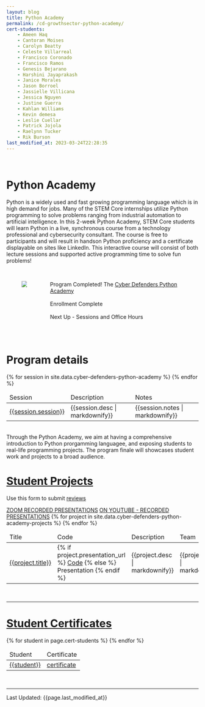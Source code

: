 ```yaml
---
layout: blog
title: Python Academy
permalink: /cd-growthsector-python-academy/
cert-students:
    - Ameen Haq
    - Cantoran Moises
    - Carolyn Beatty
    - Celeste Villarreal
    - Francisco Coronado
    - Francisco Ramos
    - Genesis Bejarano
    - Harshini Jayaprakash
    - Janice Morales
    - Jason Borroel
    - Jassielle Villicana
    - Jessica Nguyen
    - Justine Guerra
    - Kahlan Williams
    - Kevin demesa
    - Leslie Cuellar
    - Patrick Jojola
    - Raelynn Tucker
    - Rik Burson
last_modified_at: 2023-03-24T22:28:35
---
```

<br/>
<h1 class="title">Python Academy</h1>

Python is a widely used and fast growing programming language which is in high demand for jobs.  Many of the STEM Core internships utilize Python programming to solve problems ranging from industrial automation to artificial intelligence.  In this 2-week Python Academy, STEM Core students will learn Python in a live, synchronous course from a technology professional and cybersecurity consultant.  The course is free to participants and will result in handson Python proficiency and a certificate displayable on sites like LinkedIn.  This interactive course will consist of both lecture sessions and supported active programming time to solve fun problems!

<br/>
<section>
<div class="container">
    <div class="columns is-multiline is-mobile is-centered">
        <div class="column is-half">
            <figure class="image is-square">
            <img src="{{site.url}}{{site.baseurl}}assets/images/gs-python.png"/>
            </figure>
        </div>
        <div class="column is-half">
        <p class="has-text-left">   
            <div>
                <span class="tag is-danger">Program Completed!</span> The <a href=''>Cyber Defenders Python Academy</a>
                <br/> <br/>
                <span class="tag is-danger">Enrollment Complete</span>
                <br/> <br/>
                <span class="tag is-danger">Next Up - Sessions and Office Hours</span>
                <br/> <br/>
            </div>
            </p>
        </div>
    </div>
</div>
</section>

<br/>
<h1 class="title">Program details</h1>
<table class="table is-bordered is-striped">
    <thead>
        <td>Session</td><td>Description</td><td>Notes</td>
    </thead>
    <tbody>
    {% for session in site.data.cyber-defenders-python-academy %} 
    <tr>
        <td><a id="{{session.session| url_encode}}" href="#{{session.session | url_encode}}">{{session.session}}</a></td>
        <td>{{session.desc | markdownify}}</td>
        <td>{{session.notes | markdownify}}</td>
    </tr>
    {% endfor %}
    </tbody>
</table>

<br/>
Through the Python Academy, we aim at having a comprehensive introduction to Python prorgamming languagee, and exposing students to real-life programming projects. The program finale will showcases student work and projects to a broad audience.
<br/>


<h1 class="title"><a id="projects" href="#projects">Student Projects</a></h1>
<p>Use this form to submit <a href="https://docs.google.com/forms/d/e/1FAIpQLSeA_lMQWVrwFkEvh9cOjFISOkabSacRtEo0Tuk_7-AIlfp-Zg/viewform">reviews</a></p>
<a class="tag is-danger" href="https://us02web.zoom.us/rec/share/GSHhYNjl_vOBhD73XP7vZlmfzYooYYHv-J3Pt7oeS6FuJ_xAMq9Av4TM7pz4Wq2e.y5pWWIbKhp2zndGE">ZOOM RECORDED PRESENTATIONS</a>
<a class="tag is-info" href="https://www.youtube.com/watch?v=8L_1c8vztM4">ON YOUTUBE - RECORDED PRESENTATIONS</a>
<table class="table is-bordered is-striped">
    <thead>
        <td>Title</td><td>Code</td><td>Description</td><td>Team</td>
    </thead>
    <tbody>
    {% for project in site.data.cyber-defenders-python-academy-projects %} 
    <tr>
        <td><a id="{{project.title| url_encode}}" href="#{{project.title | url_encode}}">{{project.title}}</a></td>
        <td>{% if project.presentation_url %}
            <a href="{{project.presentation_url}}">Code</a>
            {% else %}
            Presentation
            {% endif %}
            </td>
        <td>{{project.desc | markdownify}}</td>
        <td>{{project.team | markdownify}}</td>
    </tr>
    {% endfor %}
    </tbody>
</table>
<br/>
<hr/>

<h1 class="title"><a id="certificates" href="#certificates">Student Certificates</a></h1>
<table class="table is-bordered is-striped">
    <thead>
        <td>Student</td><td>Certificate</td>
    </thead>
    <tbody>
    {% for student in page.cert-students %} 
    <tr>
        <td><a id="{{student | url_encode}}" href="#{{student | url_encode}}">{{student}}</a></td>
        <td><a href="{{site.url}}{{site.baseurl}}assets/images/gs-certs/png/{{student | replace: ' ','_'}}.png">certificate</a></td>
    </tr>
    {% endfor %}
    </tbody>
</table>
<br/>

<hr/>
Last Updated: {{page.last_modified_at}}
